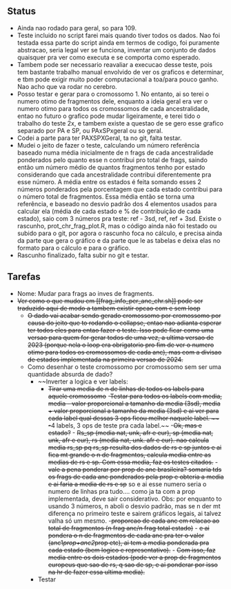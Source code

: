 ## Status

- Ainda nao rodado para geral, so para 109.
- Teste incluido no script farei mais quando tiver todos os dados. Nao foi testada essa parte do script ainda em termos de codigo, foi puramente abstracao, seria legal ver se funciona, inventar um conjunto de dados quaisquer pra ver como executa e se comporta como esperado. 
- Tambem pode ser necessario reavaliar a execucao desse teste, pois tem bastante trabalho manual envolvido de ver os graficos e determinar, e tbm pode exigir muito poder computacional a toa/para pouco ganho. Nao acho que va rodar no cerebro.
- Posso testar e gerar para o cromossomo 1. No entanto, ai so terei o numero otimo de fragmentos dele, enquanto a ideia geral era ver o numero otimo para todos os cromossomos de cada ancestralidade, entao no futuro o grafico pode mudar ligeiramente, e terei tido o trabalho do teste 2x, e tambem existe a questao de se gero esse grafico separado por PA e SP, ou PAxSPxgeral ou so geral. 
- Codei a parte para ter PAXSPXGeral, ta no git, falta testar.
 - Mudei o jeito de fazer o teste, calculando um número referência baseado numa média inicialmente de n frags de cada ancestralidade ponderados pelo quanto esse n contribui pro total de frags, saindo então um número médio de quantos fragmentos tenho por estado considerando que cada ancestralidade contribui diferentemente pra esse número. A média entre os estados é feita somando esses 2 números ponderados pela porcentagem que cada estado contribui para o número total de fragmentos. Essa média então se torna uma referência, e baseado no desvio padrão dos 4 elementos usados para calcular ela (média de cada estado e % de contribuição de cada estado), saio com 3 números pra teste: ref - 3sd, ref, ref + 3sd. Existe o rascunho, prot_chr_frag_plot.R, mas o código ainda não foi testado ou subido para o git, por agora o rascunho foca no cálculo, e precisa ainda da parte que gera o gráfico e da parte que le as tabelas e deixa elas no formato para o cálculo e para o gráfico.
 - Rascunho finalizado, falta subir no git e testar.
## Tarefas

 - Nome: Mudar para frags ao inves de fragments.
 - ~~Ver como o que mudou em [[frag_info_per_anc_chr.sh]] pode ser traduzido aqui de modo a tambem existir opcao com e sem loop~~
	- ~~O dado vai acabar sendo gerado cromossomo por cromossomo por causa do jeito que to rodando o collapse, entao nao adianta esperar ter todos eles para entao fazer o teste. Isso pode ficar como uma versao para quem for gerar todos de uma vez, a ultima versao de 2023 (porque nela o loop era obrigatorio pro fim de ver o numero otimo para todos os cromossomos de cada anc), mas com a divisao de estados implementada na primeira versao de 2024.~~
	- Como desenhar o teste cromossomo por cromossomo sem ser uma quantidade absurda de dado? 
		- ~~Inverter a logica e ver labels:
			- ~~Tirar uma media de n de linhas de todos os labels para aquele cromossomo~~
				-~~Testar para todos os labels com media, media - valor proporcional a tamanho da media (3sd), media + valor proporcional a tamanho da media (3sd) e ai ver para cada label qual dessas 3 ops ficou melhor naquele label.  ~~
				-~~4 labels, 3 ops de teste pra cada label.~~
		-~~Ok, mas e estado?~~
					-  ~~Rs_sp (media nat, unk, afr e eur), sp (media nat, unk, afr e eur), rs (media nat, unk. afr e eur).  nao calcula media rs_sp pq rs_sp resulta dos dados de rs e sp juntos e ai fica mt grande o n de fragmentos, calcula media entre as medias de rs e sp. Com essa media, faz os testes citados.~~
						- ~~vale a pena ponderar por prop de anc brasileira? somaria tds os frags de cada anc ponderados pela prop e obteria a media e ai faria a media de rs e sp~~ so e ai esse numero seria o numero de linhas pra tudo.... como ja ta com a prop implementada, deve sair considerativo. Obs: por enquanto to usando 3 números, n aboli o desvio padrão, mas se n der mt diferença no primeiro teste e sairem gráficos legais, ai talvez valha só um mesmo.
							-~~proporcao de cada anc em relacao ao total de fragmentos (n frag anc/n frag total estado)~~
								- ~~e ai pondera o n de fragmentos de cada anc pra ter o valor (anc1*prop+anc2*prop etc), ai tem a media ponderada pra cada estado (bem logico e representativo).~~ 
									- ~~Com isso, faz media entre os dois estados (pode ver a prop de fragmentos europeus que sao de rs, q sao de sp, e ai ponderar por isso na hr de fazer essa ultima media).~~
		- Testar